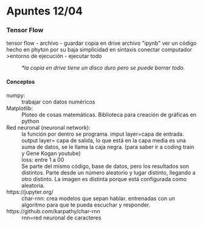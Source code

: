 # Apuntes 12/04

<h3>Tensor Flow</h3>

tensor flow - archivo - guardar copia en drive archivo "ipynb" ver un código hecho en phyton por su baja simplicidad en sintaxis 
conectar computador >entorno de ejecución - ejecutar todo
<dd><i>*la copia en drive tiene un disco duro pero se puede borrar todo.</i></dd>


<h4>Conceptos</h4>

  <dt>numpy:</dt>
  <dd>trabajar con datos numéricos</dd>
  <dt>Matplotlib:</dt>
  <dd>Ploteo de cosas matemáticas. Biblioteca para creación de gráficas en python</dd>
  <dt>Red neuronal (neuronal network):</dt> 
  <dd>la función por dentro se programa. imput layer=capa de entrada. output layer= capa de salida, lo que está en la capa media es una suma de datos, se le llama la caja negra. (para saber ir a coding train y Gene Kogan youtube)</dd> 
<dd>loss: entre 1 a 00</dd>
<dd>Se parte del mismo código, base de datos, pero los resultados son distintos. Parte desde un número aleatorio y lugar distinto, llegando a otro distinto. 
La imagen es distinta porque está configurada como aleatoria.</dd>
https://jupyter.org/
<dd>char-rnn: crea modelos que sepan hablar. entrenadas con un algoritmo para que te pueda escuchar y responder. </dd>
https://github.com/karpathy/char-rnn
<dd>rnn=red neuronal de caracteres</dd>
